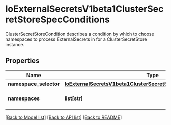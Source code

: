 # IoExternalSecretsV1beta1ClusterSecretStoreSpecConditions

ClusterSecretStoreCondition describes a condition by which to choose namespaces to process ExternalSecrets in for a ClusterSecretStore instance.
## Properties
Name | Type | Description | Notes
------------ | ------------- | ------------- | -------------
**namespace_selector** | [**IoExternalSecretsV1beta1ClusterSecretStoreSpecNamespaceSelector**](IoExternalSecretsV1beta1ClusterSecretStoreSpecNamespaceSelector.md) |  | [optional] 
**namespaces** | **list[str]** | Choose namespaces by name | [optional] 

[[Back to Model list]](../README.md#documentation-for-models) [[Back to API list]](../README.md#documentation-for-api-endpoints) [[Back to README]](../README.md)


